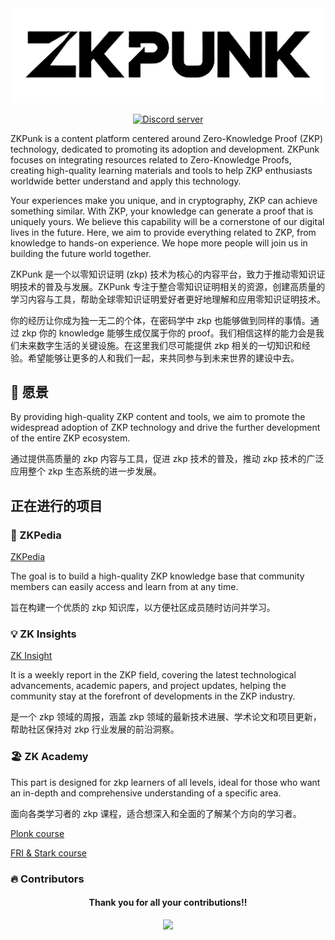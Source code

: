 
<div align="center">
  <img src="src/black-logo.jpg" alt="ZKPunk logo" />


  <a href="https://discord.gg/cRYNYXqPeR"><img src="https://img.shields.io/discord/907080577096757279?color=5865F2&logo=discord&logoColor=white&label=discord" alt="Discord server" /></a>

</div>

ZKPunk is a content platform centered around Zero-Knowledge Proof (ZKP) technology, dedicated to promoting its adoption and development. ZKPunk focuses on integrating resources related to Zero-Knowledge Proofs, creating high-quality learning materials and tools to help ZKP enthusiasts worldwide better understand and apply this technology.

Your experiences make you unique, and in cryptography, ZKP can achieve something similar. With ZKP, your knowledge can generate a proof that is uniquely yours. We believe this capability will be a cornerstone of our digital lives in the future. Here, we aim to provide everything related to ZKP, from knowledge to hands-on experience. We hope more people will join us in building the future world together.

ZKPunk 是一个以零知识证明 (zkp) 技术为核心的内容平台，致力于推动零知识证明技术的普及与发展。ZKPunk 专注于整合零知识证明相关的资源，创建高质量的学习内容与工具，帮助全球零知识证明爱好者更好地理解和应用零知识证明技术。

你的经历让你成为独一无二的个体，在密码学中 zkp 也能够做到同样的事情。通过 zkp 你的 knowledge 能够生成仅属于你的 proof。我们相信这样的能力会是我们未来数字生活的关键设施。在这里我们尽可能提供 zkp 相关的一切知识和经验。希望能够让更多的人和我们一起，来共同参与到未来世界的建设中去。



## 🚀 愿景


By providing high-quality ZKP content and tools, we aim to promote the widespread adoption of ZKP technology and drive the further development of the entire ZKP ecosystem.

通过提供高质量的 zkp 内容与工具，促进 zkp 技术的普及，推动 zkp 技术的广泛应用整个 zkp 生态系统的进一步发展。

## 正在进行的项目

### 📔 ZKPedia

[ZKPedia](https://zkpunk.pro/ZKPedia/)

The goal is to build a high-quality ZKP knowledge base that community members can easily access and learn from at any time.

旨在构建一个优质的 zkp 知识库，以方便社区成员随时访问并学习。

### 💡 ZK Insights

[ZK Insight](https://insights.zkpunk.pro)


It is a weekly report in the ZKP field, covering the latest technological advancements, academic papers, and project updates, helping the community stay at the forefront of developments in the ZKP industry.

是一个 zkp 领域的周报，涵盖 zkp 领域的最新技术进展、学术论文和项目更新，帮助社区保持对 zkp 行业发展的前沿洞察。

### 🏖️ ZK Academy

This part is designed for zkp learners of all levels, ideal for those who want an in-depth and comprehensive understanding of a specific area.

面向各类学习者的 zkp 课程，适合想深入和全面的了解某个方向的学习者。

[Plonk course](https://github.com/Antalpha-Labs/zkp-academy/tree/main/Plonk)

[FRI & Stark course](https://github.com/Antalpha-Labs/zkp-academy/tree/main/FRI%26Stark)

### 🔥 Contributors

<div align="center">
  <h4 align="center">
    Thank you for all your contributions!!
  </h4>
  <a href="https://github.com/ZKPunk-Org/ZKPedia/graphs/contributors">
    <img src="https://contrib.rocks/image?repo=ZKPunk-Org/ZKPedia" />
  </a>
</div>
